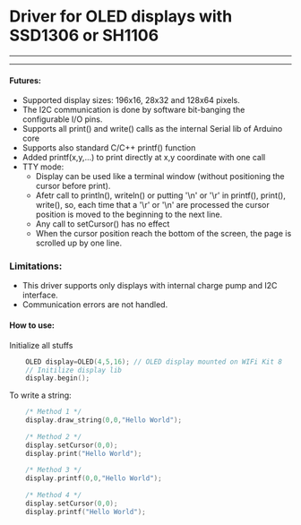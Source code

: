 # Driver for OLED displays with SSD1306 or SH1106

***
***
#### Futures:
 * Supported display sizes: 196x16, 28x32 and 128x64 pixels.
 * The I2C communication is done by software bit-banging the configurable I/O pins.
 * Supports all print() and write() calls as the internal Serial lib of Arduino core
 * Supports also standard C/C++ printf() function
 * Added printf(x,y,...) to print directly at x,y coordinate with one call
 * TTY mode:
 	* Display can be used like a terminal window (without positioning the cursor before print).
 	* Afetr call to println(), writeln() or putting '\n' or '\r' in printf(), print(), write(), so, each
 	  time that a '\r' or '\n' are processed the cursor position is moved to the beginning to the next line.
 	* Any call to setCursor() has no effect
 	* When the cursor position reach the bottom of the screen, the page is scrolled up by one line.
 
### Limitations:

 * This driver supports only displays with internal charge pump and I2C interface.
 * Communication errors are not handled.
 
#### How to use:

Initialize all stuffs

```C++
	OLED display=OLED(4,5,16); // OLED display mounted on WIFi Kit 8
	// Initilize display lib
	display.begin();
```

To write a string:

```C++
	/* Method 1 */
	display.draw_string(0,0,"Hello World");
	
	/* Method 2 */
	display.setCursor(0,0);
	display.print("Hello World");
	
	/* Method 3 */
	display.printf(0,0,"Hello World");
	
	/* Method 4 */
	display.setCursor(0,0);
	display.printf("Hello World");
```

